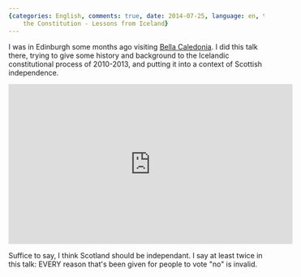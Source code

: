 ```yaml
---
{categories: English, comments: true, date: 2014-07-25, language: en, title: Crowdsourcing
    the Constitution - Lessons from Iceland}
---
```


I was in Edinburgh some months ago visiting [Bella Caledonia][1]. I did 
this talk there, trying to give some history and background to the 
Icelandic constitutional process of 2010-2013, and putting it into a 
context of Scottish independence.

<iframe width="560" height="315" src="https://www.youtube.com/embed/Gez7itWp7KI" frameborder="0" allow="autoplay; encrypted-media" allowfullscreen></iframe>

Suffice to say, I think Scotland should be independant. I say at least 
twice in this talk: EVERY reason that's been given for people to vote 
"no" is invalid.

 [1]: http://bellacaledonia.org.uk
